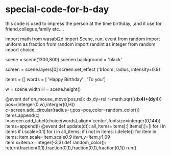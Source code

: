 # special-code-for-b-day
this code is used to impress the person at the time birthday, ,and it use for friend,collegue,family etc....





import math
from wasabi2d import Scene, run, event
from random import uniform as fraction
from random import randint as integer
from random import choice

scene = scene(1300,800)
scenen.background = 'black'

screen = scene.layers[0]
screen.set_effect ('b1oom',radius, intensity=0.9)

items = []
words = [ 'Happy Birthday' , 'To you']

w = scene.width
H = scene.height()

@event
def on_mouse_move(pos,rel):
    dx,dy=rel
    r=math.sqrt((dx**4)+(dy**4))
    pos=(interger(0,w),interger(0,H))
    c=screen.add_circular(radius=r,pos=pos,color=random_color())
    items.append(c)
    l=screen.add_label(choice(words),align='center',fontsize=interger(0,144))
    items=append(l)
@event
def update(dt):
    all_items=items[:]
    items[:]=[i for i in items if i.scale>0.1]
    for i in all_items:
        if i not in items:
            i.delete()
    for item in items:
        item.scale=item.scale*0.9
        item.y=item.y*1.09
        item.x=item.x+integer(-3,3)
def random_color():
    return(fraction(0,1),fraction(0,1),fraction(0,1),fraction(0,1))
run()


